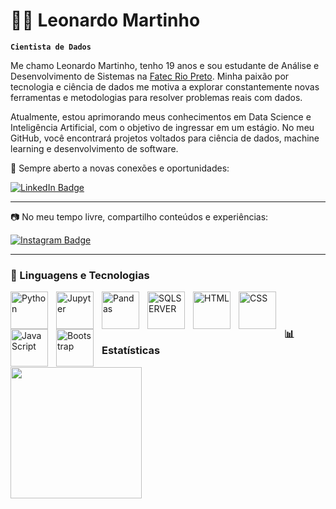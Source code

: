 # 👨‍💻 Leonardo Martinho

**`Cientista de Dados`**


Me chamo Leonardo Martinho, tenho 19 anos e sou estudante de Análise e Desenvolvimento de Sistemas na [Fatec Rio Preto](https://www.fatecriopreto.edu.br). Minha paixão por tecnologia e ciência de dados me motiva a explorar constantemente novas ferramentas e metodologias para resolver problemas reais com dados.

Atualmente, estou aprimorando meus conhecimentos em Data Science e Inteligência Artificial, com o objetivo de ingressar em um estágio. No meu GitHub, você encontrará projetos voltados para ciência de dados, machine learning e desenvolvimento de software.

📌 Sempre aberto a novas conexões e oportunidades:

[![LinkedIn Badge](https://img.shields.io/badge/-LinkedIn-blue?style=flat-square&logo=LinkedIn&logoColor=white)](https://www.linkedin.com/in/leonardoapmartinho)

---

📷 No meu tempo livre, compartilho conteúdos e experiências:

[![Instagram Badge](https://img.shields.io/badge/-Instagram-E1306C?style=flat-square&logo=instagram&logoColor=white)](https://www.instagram.com/leonardo.martinho.90)


---

### 🤖 Linguagens e Tecnologias


<img 
    align="left" 
    alt="Python" 
    title="Python"
    width="60px" 
    style="padding-right: 10px;" 
    src="https://cdn.jsdelivr.net/gh/devicons/devicon@latest/icons/python/python-original.svg" 
/>
<img 
    align="left" 
    alt="Jupyter" 
    title="Jupyter"
    width="60px" 
    style="padding-right: 10px;" 
    src="https://cdn.jsdelivr.net/gh/devicons/devicon@latest/icons/jupyter/jupyter-original.svg" 
/>
<img 
    align="left" 
    alt="Pandas" 
    title="Pandas"
    width="60px" 
    style="padding-right: 10px;" 
    src="https://cdn.jsdelivr.net/gh/devicons/devicon@latest/icons/pandas/pandas-original.svg" 
/>
<img 
    align="left" 
    alt="SQLSERVER" 
    title="SQLSERVER"
    width="60px" 
    style="padding-right: 10px;" 
    src="https://cdn.jsdelivr.net/gh/devicons/devicon@latest/icons/microsoftsqlserver/microsoftsqlserver-original.svg" 
/>
<img 
    align="left" 
    alt="HTML"
    title="HTML" 
    width="60px" 
    style="padding-right: 10px;" 
    src="https://cdn.jsdelivr.net/gh/devicons/devicon@latest/icons/html5/html5-original.svg" 
/>
<img 
    align="left" 
    alt="CSS" 
    title="CSS"
    width="60px" 
    style="padding-right: 10px;" 
    src="https://cdn.jsdelivr.net/gh/devicons/devicon@latest/icons/css3/css3-original.svg" 
/>
<img 
    align="left" 
    alt="JavaScript" 
    title="JavaScript"
    width="60px" 
    style="padding-right: 10px;" 
    src="https://cdn.jsdelivr.net/gh/devicons/devicon@latest/icons/javascript/javascript-original.svg" 
/>
<img 
    align="left" 
    alt="Bootstrap"
    title="Bootstrap" 
    width="60px" 
    style="padding-right: 10px;" 
    src="https://cdn.jsdelivr.net/gh/devicons/devicon@latest/icons/bootstrap/bootstrap-original.svg" 
/>



<br/>
<br/>

### 📊 Estatísticas

<div align="left">
  <img 
    height="210em" 
    src="https://github-readme-stats.vercel.app/api?username=LeonardoMartinho&show_icons=true&theme=tokyonight&include_all_commits=true&locale=pt-br&cache_seconds=86400" 
  />
</div>

